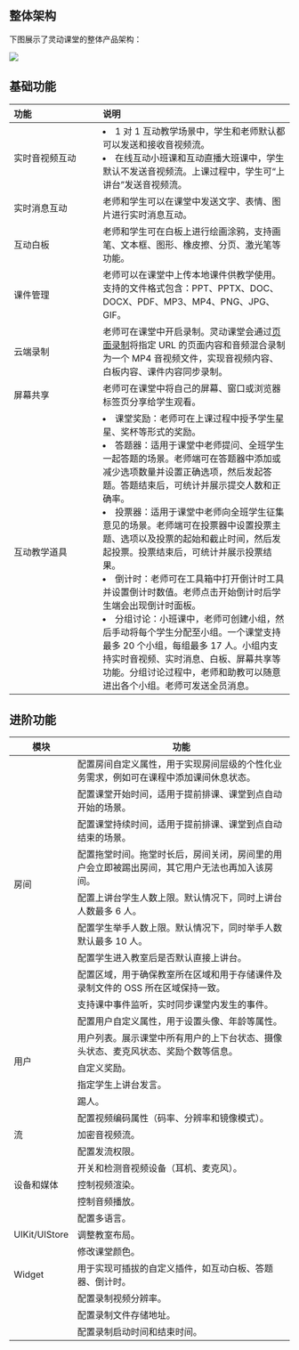 ## 整体架构

下图展示了灵动课堂的整体产品架构：

![](https://web-cdn.agora.io/docs-files/1651722021414)

## 基础功能

| <span style="white-space:nowrap;">功能&emsp;&emsp;&emsp;&emsp;&emsp;&emsp;&emsp;</span> | 说明                                                                                                                                                                                                                                                                                                                                                                                                                                                                                                                                                                                                                                                                                                                                                                                    |
| :-------------------------------------------------------------------------------------- | :-------------------------------------------------------------------------------------------------------------------------------------------------------------------------------------------------------------------------------------------------------------------------------------------------------------------------------------------------------------------------------------------------------------------------------------------------------------------------------------------------------------------------------------------------------------------------------------------------------------------------------------------------------------------------------------------------------------------------------------------------------------------------------------- |
| 实时音视频互动                                                                          | <li>1 对 1 互动教学场景中，学生和老师默认都可以发送和接收音视频流。</li><li>在线互动小班课和互动直播大班课中，学生默认不发送音视频流。上课过程中，学生可“上讲台”发送音视频流。</li>                                                                                                                                                                                                                                                                                                                                                                                                                                                                                                                                                                                                     |
| 实时消息互动                                                                            | 老师和学生可以在课堂中发送文字、表情、图片进行实时消息互动。                                                                                                                                                                                                                                                                                                                                                                                                                                                                                                                                                                                                                                                                                                                            |
| 互动白板                                                                                | 老师和学生可在白板上进行绘画涂鸦，支持画笔、文本框、图形、橡皮擦、分页、激光笔等功能。                                                                                                                                                                                                                                                                                                                                                                                                                                                                                                                                                                                                                                                                                                  |
| 课件管理                                                                                | 老师可以在课堂中上传本地课件供教学使用。支持的文件格式包含：PPT、PPTX、DOC、DOCX、PDF、MP3、MP4、PNG、JPG、GIF。                                                                                                                                                                                                                                                                                                                                                                                                                                                                                                                                                                                                                                                                        |
| 云端录制                                                                                | 老师可在课堂中开启录制。灵动课堂会通过[页面录制](https://docs.agora.io/cn/cloud-recording/cloud_recording_webpage_mode?platform=RESTful)将指定 URL 的页面内容和音频混合录制为一个 MP4 音视频文件，实现音视频内容、白板内容、课件内容同步录制。                                                                                                                                                                                                                                                                                                                                                                                                                                                                                                                                          |
| 屏幕共享                                                                                | 老师可在课堂中将自己的屏幕、窗口或浏览器标签页分享给学生观看。                                                                                                                                                                                                                                                                                                                                                                                                                                                                                                                                                                                                                                                                                                                          |
| 互动教学道具                                                                            | <li>课堂奖励：老师可在上课过程中授予学生星星、奖杯等形式的奖励。</li><li>答题器：适用于课堂中老师提问、全班学生一起答题的场景。老师端可在答题器中添加或减少选项数量并设置正确选项，然后发起答题。答题结束后，可统计并展示提交人数和正确率。</li><li>投票器：适用于课堂中老师向全班学生征集意见的场景。老师端可在投票器中设置投票主题、选项以及投票的起始和截止时间，然后发起投票。投票结束后，可统计并展示投票结果。</li><li>倒计时：老师可在工具箱中打开倒计时工具并设置倒计时数值。老师点击开始倒计时后学生端会出现倒计时面板。</li><li>分组讨论：小班课中，老师可创建小组，然后手动将每个学生分配至小组。一个课堂支持最多 20 个小组，每组最多 17 人。小组内支持实时音视频、实时消息、白板、屏幕共享等功能。分组讨论过程中，老师和助教可以随意进出各个小组。老师可发送全员消息。</li> |

## 进阶功能

<table>
<thead>
  <tr>
    <th>模块</th>
    <th>功能</th>
  </tr>
</thead>
<tbody>
  <tr>
    <td rowspan="9">房间</td>
    <td>配置房间自定义属性，用于实现房间层级的个性化业务需求，例如可在课程中添加课间休息状态。</td>
  </tr>
  <tr>
    <td>配置课堂开始时间，适用于提前排课、课堂到点自动开始的场景。</td>
  </tr>
  <tr>
    <td>配置课堂持续时间，适用于提前排课、课堂到点自动结束的场景。</td>
  </tr>
  <tr>
    <td>配置拖堂时间。拖堂时长后，房间关闭，房间里的用户会立即被踢出房间，其它用户无法也再加入该房间。</td>
  </tr>
  <tr>
    <td>配置上讲台学生人数上限。默认情况下，同时上讲台人数最多 6 人。</td>
  </tr>
  <tr>
    <td>配置学生举手人数上限。默认情况下，同时举手人数默认最多 10 人。</td>
  </tr>
  <tr>
    <td>配置学生进入教室后是否默认直接上讲台。</td>
  </tr>
  <tr>
    <td>配置区域，用于确保教室所在区域和用于存储课件及录制文件的 OSS 所在区域保持一致。</td>
  </tr>
  <tr>
    <td>支持课中事件监听，实时同步课堂内发生的事件。</td>
  </tr>
  <tr>
    <td rowspan="5">用户</td>
    <td>配置用户自定义属性，用于设置头像、年龄等属性。</td>
  </tr>
  <tr>
    <td>用户列表。展示课堂中所有用户的上下台状态、摄像头状态、麦克风状态、奖励个数等信息。</td>
  </tr>
  <tr>
    <td>自定义奖励。</td>
  </tr>
  <tr>
    <td>指定学生上讲台发言。</td>
  </tr>
  <tr>
    <td>踢人。</td>
  </tr>
  <tr>
    <td rowspan="3">流</td>
    <td>配置视频编码属性（码率、分辨率和镜像模式）。</td>
  </tr>
  <tr>
    <td>加密音视频流。</td>
  </tr>
  <tr>
    <td>配置发流权限。</td>
  </tr>
  <tr>
    <td rowspan="3">设备和媒体</td>
    <td>开关和检测音视频设备（耳机、麦克风）。</td>
  </tr>
  <tr>
    <td>控制视频渲染。</td>
  </tr>
  <tr>
    <td>控制音频播放。</td>
  </tr>
  <tr>
    <td rowspan="3">UIKit/UIStore</td>
    <td>配置多语言。</td>
  </tr>
  <tr>
    <td>调整教室布局。</td>
  </tr>
  <tr>
    <td>修改课堂颜色。</td>
  </tr>
  <tr>
    <td>Widget</td>
    <td>用于实现可插拔的自定义插件，如互动白板、答题器、倒计时。</td>
  </tr>
  <tr>
    <td rowspan="3"></td>
    <td>配置录制视频分辨率。</td>
  </tr>
  <tr>
    <td>配置录制文件存储地址。</td>
  </tr>
  <tr>
    <td>配置录制启动时间和结束时间。</td>
  </tr>
</tbody>
</table>
